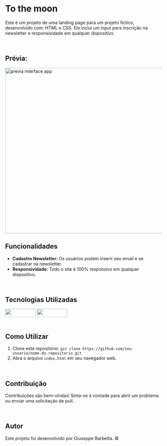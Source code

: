 <body>
  <h1>To the moon</h1>
  <p>Este é um projeto de uma landing page para um projeto fictíco, desenvolvido com: HTML e CSS. Ele inclui um input para inscrição na newsletter e responsividade em qualquer dispositivo.</p><br>

  <h2>Prévia: </h2>
  <img src='https://github.com/giuseppebarbetta/page-to-the-moon/assets/148505073/aba67bf8-cf90-4b36-aedc-ea26caa26c86' alt='previa interface app' width='530px' />

  <h2>Funcionalidades</h2>
  <ul>
      <li><strong>Cadastro Newsletter:</strong> Os usuários podem inserir seu email e se cadastrar na newsletter.</li>
      <li><strong>Responsividade:</strong> Todo o site é 100% responsivo em qualquer dispositivo.</li>
  </ul><br>

  <h2>Tecnologias Utilizadas</h2>
  <div display:flex>
    <img src="https://img.shields.io/badge/HTML5-E34F26?style=for-the-badge&logo=html5&logoColor=white" width="98px" height="26px"> 
    <img src="https://img.shields.io/badge/CSS3-1572B6?style=for-the-badge&logo=css3&logoColor=white" width="98px" height="26px">
  </div><br>

  <h2>Como Utilizar</h2>
  <ol>
      <li>Clone este repositório: <code>git clone https://github.com/seu-usuario/nome-do-repositorio.git</code></li>
      <li>Abra o arquivo <code>index.html</code> em seu navegador web.</li>
  </ol><br>

  <h2>Contribuição</h2>
  <p>Contribuições são bem-vindas! Sinta-se à vontade para abrir um problema ou enviar uma solicitação de pull.</p><br>

  <h2>Autor</h2>

  <p>Este projeto foi desenvolvido por Giuseppe Barbetta. ©</p>
</body>

</html>
